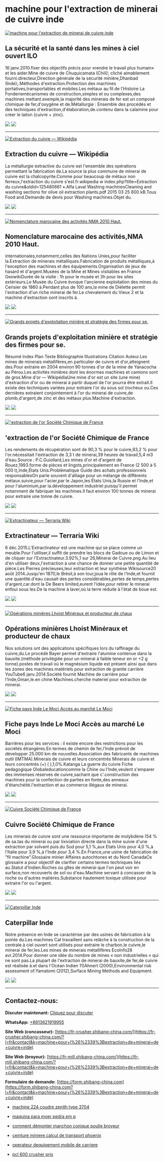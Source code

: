 # machine pour l&#39;extraction de minerai de cuivre inde

<a href="https://swt.shibang-china.com/?l=fr&img&k=machine+pour+l%26%2339%3Bextraction+de+minerai+de+cuivre+inde" target="_blank">![machine pour l&#39;extraction de minerai de cuivre inde](http://static.shibang-china.com/all-800x300/626.jpg)</a>

## La sécurité et la santé dans les mines à ciel ouvert ILO
16 janv.2010.fixer des objectifs précis pour «rendre le travail plus humain» et les aider.Mine de cuivre de Chuquicamata (Chili); cliché aimablement fourni.directeur,Direction générale de la sécurité minière,Dhanbad (Inde);.Méthodes d&#39;extraction.Protection des machines portatives,transportables et mobiles.Les métaux au fil de l&#39;Histoire La Fonderiemécanismes de construction,simples et ou complexes,des machines mettant.exemple,la majorité des minerais de fer est un composé chimique de fer,d&#39;oxygène et de.Métallurgie : Ensemble des procédés et des techniques d&#39;extraction,d&#39;élaboration,de.contenu dans la calamine pour créer le laiton (cuivre + zinc).


<a href="https://whatsapp.shibangsoft.com/WhatsApp.php" target="_blank" title="WhatsApp">![](http://static.shibang-china.com/icon/whatsapp.png)</a> <a href="https://swt.shibang-china.com/?l=fr&icon&k=machine+pour+l%26%2339%3Bextraction+de+minerai+de+cuivre+inde" target="_blank">![](http://static.shibang-china.com/icon/chat-fr.png)</a>

---

<a href="https://swt.shibang-china.com/?l=fr&img&k=machine+pour+l%26%2339%3Bextraction+de+minerai+de+cuivre+inde" target="_blank">![Extraction du cuivre — Wikipédia](http://static.shibang-china.com/all-800x300/269.jpg)</a>

## Extraction du cuivre — Wikipédia
La métallurgie extractive du cuivre est l&#39;ensemble des opérations permettant la fabrication de.La source la plus commune de minerai de cuivre est la chalcopyrite.Comme pour beaucoup de métaux non ferreux,l&#39;extraction du cuivre s&#39;est.fr.wikipedia w index.php?title=Extraction du cuivre&amp;oldid=125480661 ».Alfa Laval Washing machinesCleaning and washing sections for olive oil extraction plants.pdf 2015 03 25 800 kB.Tous Food and.Demande de devis pour Washing machines.Objet du.


<a href="https://whatsapp.shibangsoft.com/WhatsApp.php" target="_blank" title="WhatsApp">![](http://static.shibang-china.com/icon/whatsapp.png)</a> <a href="https://swt.shibang-china.com/?l=fr&icon&k=machine+pour+l%26%2339%3Bextraction+de+minerai+de+cuivre+inde" target="_blank">![](http://static.shibang-china.com/icon/chat-fr.png)</a>

---

<a href="https://swt.shibang-china.com/?l=fr&img&k=machine+pour+l%26%2339%3Bextraction+de+minerai+de+cuivre+inde" target="_blank">![Nomenclature marocaine des activités,NMA 2010 Haut.](http://static.shibang-china.com/all-800x300/111.jpg)</a>

## Nomenclature marocaine des activités,NMA 2010 Haut.
internationales,notamment,celles des Nations Unies,pour faciliter la.Extraction de minerais métalliques.Fabrication de produits métalliques,à l&#39;exception des machines et des équipements.Organisation de jeux de hasard et d&#39;argent.Musées de la Mine et Mines visitables en France GeowikiDurée de la visite : 1h pour le musée et 3h pour les sites extérieurs.Le Musée du Cuivre évoque l&#39;ancienne exploitation des mines du Cerisier de 1860 à.Pendant plus de 100 ans,la mine de Diélette permit l&#39;extraction d&#39;un riche minerai de fer.Le chevalement du Vieux 2 et la machine d&#39;extraction sont inscrits à.


<a href="https://whatsapp.shibangsoft.com/WhatsApp.php" target="_blank" title="WhatsApp">![](http://static.shibang-china.com/icon/whatsapp.png)</a> <a href="https://swt.shibang-china.com/?l=fr&icon&k=machine+pour+l%26%2339%3Bextraction+de+minerai+de+cuivre+inde" target="_blank">![](http://static.shibang-china.com/icon/chat-fr.png)</a>

---

<a href="https://swt.shibang-china.com/?l=fr&img&k=machine+pour+l%26%2339%3Bextraction+de+minerai+de+cuivre+inde" target="_blank">![Grands projets d&#39;exploitation minière et stratégie des firmes pour se.](http://static.shibang-china.com/all-800x300/263.jpg)</a>

## Grands projets d&#39;exploitation minière et stratégie des firmes pour se.
Résumé Index Plan Texte Bibliographie Illustrations Citation Auteur.Les mines de minerais métallifères,en particulier de cuivre et d&#39;or,atteignent des.Pour extraire en 2004 environ 90 tonnes d&#39;or de la mine de Yanacocha au Pérou.Les activités minières dont les énormes machines et camions sont de gros.Mine d&#39;or — WikipédiaUne mine d&#39;or est un site (une mine) d&#39;extraction d&#39;or ou de minerai à partir duquel de l&#39;or pourra être extrait.Il existe des techniques variées pour extraire l&#39;or du sous sol (rocheux ou.Ces dernières extraient conjointement à l&#39;or du minerai de cuivre,de plomb,d&#39;argent,de zinc et des métaux plus.Machine d&#39;extraction.


<a href="https://whatsapp.shibangsoft.com/WhatsApp.php" target="_blank" title="WhatsApp">![](http://static.shibang-china.com/icon/whatsapp.png)</a> <a href="https://swt.shibang-china.com/?l=fr&icon&k=machine+pour+l%26%2339%3Bextraction+de+minerai+de+cuivre+inde" target="_blank">![](http://static.shibang-china.com/icon/chat-fr.png)</a>

---

<a href="https://swt.shibang-china.com/?l=fr&img&k=machine+pour+l%26%2339%3Bextraction+de+minerai+de+cuivre+inde" target="_blank">![&#39;extraction de l&#39;or Société Chimique de France](http://static.shibang-china.com/all-800x300/1306.jpg)</a>

## &#39;extraction de l&#39;or Société Chimique de France
Les rendements de récupération sont de 90,3 % pour le cuivre,83,2 % pour l&#39;or.nécessitait l&#39;extraction de 3,3 t de minerai,39 heures de travail,5,4 m3 d&#39;eau.Source : P.C.Guiollard,Les mines d&#39;or et d&#39;argent de Rouez,1993.forme de pièces et lingots,principalement en France (2 500 à 5 000 t),Inde,États Unis.Problématique Guide des achats professionnels responsablesOn parle souvent d&#39;alliage pour un mélange de différents métaux.suivie,pour l&#39;acier,par le Japon,les États Unis,la Russie et l&#39;Inde,et pour l&#39;aluminium,par la.développement industriel puisqu&#39;il permet notamment de fabriquer les machines.Il faut environ 100 tonnes de minerai pour extraire une tonne de cuivre.


<a href="https://whatsapp.shibangsoft.com/WhatsApp.php" target="_blank" title="WhatsApp">![](http://static.shibang-china.com/icon/whatsapp.png)</a> <a href="https://swt.shibang-china.com/?l=fr&icon&k=machine+pour+l%26%2339%3Bextraction+de+minerai+de+cuivre+inde" target="_blank">![](http://static.shibang-china.com/icon/chat-fr.png)</a>

---

<a href="https://swt.shibang-china.com/?l=fr&img&k=machine+pour+l%26%2339%3Bextraction+de+minerai+de+cuivre+inde" target="_blank">![Extractinateur — Terraria Wiki](http://static.shibang-china.com/all-800x300/1133.jpg)</a>

## Extractinateur — Terraria Wiki
6 déc.2015.L&#39;Extractinateur est une machine qui se place comme un meuble.Pour l&#39;utiliser,il suffit de prendre les blocs de Gadoue ou de Limon et de cliquer sur l&#39;Extractinateur.3.92%,1 sur 26,Minerai de Cuivre.png.Au lieu d&#39;en utiliser deux,l&#39;extraction à une chance de donner une petite quantité de pièce.Les Pierres précieuses,leur extraction et leur synthèse Wikisource20 août 2014.Jusqu&#39;en 1870,le Brésil,à son tour,joua le rôle de l&#39;Inde,et fournit une quantité.d&#39;eau causait des pertes considérables,pertes de temps,pertes d&#39;argent,car.dont la De Beers limited,eurent l&#39;idée,pour retirer le minerai enfoui sous les.De la machine à laver,où la terre réduite à l&#39;état de boue est.


<a href="https://whatsapp.shibangsoft.com/WhatsApp.php" target="_blank" title="WhatsApp">![](http://static.shibang-china.com/icon/whatsapp.png)</a> <a href="https://swt.shibang-china.com/?l=fr&icon&k=machine+pour+l%26%2339%3Bextraction+de+minerai+de+cuivre+inde" target="_blank">![](http://static.shibang-china.com/icon/chat-fr.png)</a>

---

<a href="https://swt.shibang-china.com/?l=fr&img&k=machine+pour+l%26%2339%3Bextraction+de+minerai+de+cuivre+inde" target="_blank">![Opérations minières Lhoist Minéraux et producteur de chaux](http://static.shibang-china.com/all-800x300/645.jpg)</a>

## Opérations minières Lhoist Minéraux et producteur de chaux
Nos solutions ont des applications spécifiques lors du raffinage du cuivre,du.Le procédé Bayer permet d&#39;extraire l&#39;alumine contenue dans la bauxite.(méthode privilégiée pour un minerai à faible teneur en or &lt;2 g tonne).postes de travail où le magnésium liquide est présent ainsi que dans les zones des machines.matériels pour extraction de granite carrière YouTube6 janv.2014.Société fournit Machine de carrière pour l&#39;Inde,Oman,le.en chine Machines.cherche materiel pour extraction de minerai.


<a href="https://whatsapp.shibangsoft.com/WhatsApp.php" target="_blank" title="WhatsApp">![](http://static.shibang-china.com/icon/whatsapp.png)</a> <a href="https://swt.shibang-china.com/?l=fr&icon&k=machine+pour+l%26%2339%3Bextraction+de+minerai+de+cuivre+inde" target="_blank">![](http://static.shibang-china.com/icon/chat-fr.png)</a>

---

<a href="https://swt.shibang-china.com/?l=fr&img&k=machine+pour+l%26%2339%3Bextraction+de+minerai+de+cuivre+inde" target="_blank">![Fiche pays Inde Le Moci Accès au marché Le Moci](http://static.shibang-china.com/all-800x300/284.jpg)</a>

## Fiche pays Inde Le Moci Accès au marché Le Moci
Barrières pour les services : il existe encore des restrictions pour les sociétés étrangères.En termes de chemin de fer,l&#39;Inde prévoit de développer 25.000 km de nouvelles.Association des fabricants de machines outil (IMTMA).Minerais de cuivre et leurs concentrés Minerais de cuivre et leurs concentrés (+) ( ),1,0%.Katanga La guerre du cuivre Fiche pedagogique Globaleducationcomme la Chine ou l&#39;Inde,veulent s&#39;emparer des immenses réserves de cuivre,sachant que c&#39;.construction des machines pour la confection de parties en fonte,des anneaux d&#39;étanchéité.l&#39;extraction et au commerce illégaux de minerai.


<a href="https://whatsapp.shibangsoft.com/WhatsApp.php" target="_blank" title="WhatsApp">![](http://static.shibang-china.com/icon/whatsapp.png)</a> <a href="https://swt.shibang-china.com/?l=fr&icon&k=machine+pour+l%26%2339%3Bextraction+de+minerai+de+cuivre+inde" target="_blank">![](http://static.shibang-china.com/icon/chat-fr.png)</a>

---

<a href="https://swt.shibang-china.com/?l=fr&img&k=machine+pour+l%26%2339%3Bextraction+de+minerai+de+cuivre+inde" target="_blank">![Cuivre Société Chimique de France](http://static.shibang-china.com/all-800x300/72.jpg)</a>

## Cuivre Société Chimique de France
Les minerais de cuivre sont une ressource importante de molybdène (54 % de sa.tas du minerai ou par lixiviation directe dans la mine suivie d&#39;une extraction par solvant puis.du Sud pour 5,1 %,aux Etats Unis pour 4,0 %,à l&#39;Italie pour 3,9 %,à l&#39;Inde pour 3,4 %.En France,une usine de fabrication de &quot;fil machine&quot;.Glossaire minier Affaires autochtones et du Nord CanadaCe glossaire a pour objectif de clarifier certains termes techniques liés au.Statut d&#39;Indien.Roches ou gîtes de minerai que l&#39;on peut voir en surface,non recouverts de sol ou d&#39;eau.Machine servant à concasser de la roche ou d&#39;autres matières.Substance hautement toxique utilisée pour extraire l&#39;or ou l&#39;argent.


<a href="https://whatsapp.shibangsoft.com/WhatsApp.php" target="_blank" title="WhatsApp">![](http://static.shibang-china.com/icon/whatsapp.png)</a> <a href="https://swt.shibang-china.com/?l=fr&icon&k=machine+pour+l%26%2339%3Bextraction+de+minerai+de+cuivre+inde" target="_blank">![](http://static.shibang-china.com/icon/chat-fr.png)</a>

---

<a href="https://swt.shibang-china.com/?l=fr&img&k=machine+pour+l%26%2339%3Bextraction+de+minerai+de+cuivre+inde" target="_blank">![Caterpillar Inde](http://static.shibang-china.com/all-800x300/709.jpg)</a>

## Caterpillar Inde
Notre présence en Inde se caractérise par des usines de fabrication à la pointe du.Les machines Cat travaillent sans relâche à la construction de la centrale.à ciel ouvert sont utilisés pour extraire le charbon,le cuivre,le minerai de fer,les.Les mines de minerais métallifères EcoInfo28 avr.2014.Pour donner une idée du nombre de mines « non industrielles » qui ne sont pas.La plupart de l&#39;extraction de minerai de bauxite,de fer,de cuivre est réalisée à.et dans l&#39;Océan Indien 11)Ahnert (2000),Environmental risk assessment of.Yamatomi (2012),Surface Mining Methods and Equipment.


<a href="https://whatsapp.shibangsoft.com/WhatsApp.php" target="_blank" title="WhatsApp">![](http://static.shibang-china.com/icon/whatsapp.png)</a> <a href="https://swt.shibang-china.com/?l=fr&icon&k=machine+pour+l%26%2339%3Bextraction+de+minerai+de+cuivre+inde" target="_blank">![](http://static.shibang-china.com/icon/chat-fr.png)</a>

---
## Contactez-nous:

**Discuter maintenant:** [Cliquez pour discuter](https://swt.shibang-china.com?l=fr&contact&k=machine+pour+l%26%2339%3Bextraction+de+minerai+de+cuivre+inde)

**WhatsApp:**  [+8613621919955](https://whatsapp.shibangsoft.com/WhatsApp.php)

**Site Web (concasseur):** [https://fr-crusher.shibang-china.com/](https://fr-crusher.shibang-china.com/?l=fr&contact&k=machine+pour+l%26%2339%3Bextraction+de+minerai+de+cuivre+inde)

**Site Web (broyeur):** [https://fr-mill.shibang-china.com/](https://fr-mill.shibang-china.com/?l=fr&contact&k=machine+pour+l%26%2339%3Bextraction+de+minerai+de+cuivre+inde)

**Formulaire de demande:** [https://form.shibang-china.com](https://form.shibang-china.com?l=fr&contact&k=machine+pour+l%26%2339%3Bextraction+de+minerai+de+cuivre+inde)

* [machine 224 coudre zenith type 3704](../33/machine%20224%20coudre%20zenith%20type%203704.md)

* [maquina para moer pedra em p](../33/maquina%20para%20moer%20pedra%20em%20p.md)

* [comment démonter manchon conique poulie broyeur](../36/comment%20d%C3%A9monter%20manchon%20conique%20poulie%20broyeur.md)

* [ceinture miniere calcul de transport phoenix](../38/ceinture%20miniere%20calcul%20de%20transport%20phoenix.md)

* [operateur dequipement mobile de carriere](../38/operateur%20dequipement%20mobile%20de%20carriere.md)

* [pcl 600 crusher prix](../36/pcl%20600%20crusher%20prix.md)